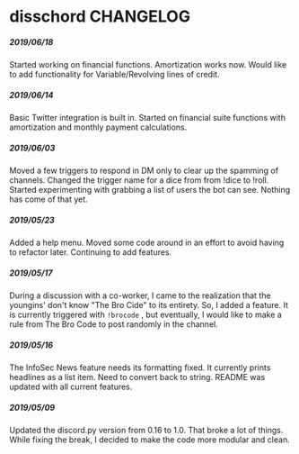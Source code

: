 # disschord CHANGELOG

##### 2019/06/18
Started working on financial functions. Amortization works now. Would like to add functionality for Variable/Revolving lines of credit.

##### 2019/06/14
Basic Twitter integration is built in. Started on financial suite functions with amortization and monthly payment calculations. 

##### 2019/06/03
Moved a few triggers to respond in DM only to clear up the spamming of channels. Changed the trigger name for a dice from from !dice to !roll. Started experimenting with grabbing a list of users the bot can see. Nothing has come of that yet.

##### 2019/05/23
Added a help menu. Moved some code around in an effort to avoid having to refactor later. Continuing to add features.

##### 2019/05/17
During a discussion with a co-worker, I came to the realization that the youngins' don't know "The Bro Cide" to its entirety. So, I added a feature. It is currently triggered with `!brocode` , but eventually, I would like to make a rule from The Bro Code to post randomly in the channel.

##### 2019/05/16
The InfoSec News feature needs its formatting fixed. It currently prints headlines as a list item. Need to convert back to string. README was updated with all current features.

##### 2019/05/09
Updated the discord.py version from 0.16 to 1.0. That broke a lot of things. While fixing the break, I decided to make the code more modular and clean.


